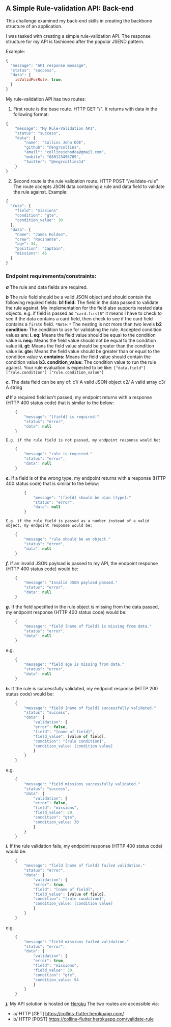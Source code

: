 ## A Simple Rule-validation API: Back-end
This challenge examined my back-end skills in creating the backbone structure of an application.

I was tasked with creating a simple rule-validation API. The response structure for my API is fashioned after the popular JSEND pattern. 

Example:
```jsx
{
  "message": "API response message",
  "status": "success",
  "data": {
    isValidForRule: true,
  }
}
```
My rule-validation API has two routes:
1. First route is the base route. HTTP GET "/". It returns with data in the following format:
```jsx
{
    "message": "My Rule-Validation API",
    "status": "success",
    "data": {
        "name": "Collins John DOE",
        "github": "@engrcollins",
        "email": "collinsjohndoe@gmail.com",
        "mobile": "080123456789",
        "twitter": "@engrcollins14"
    }
}
```
2. Second route is the rule validation route. HTTP POST "/validate-rule"
The route accepts JSON data containing a rule and data field to validate the rule against. Example:
```jsx
{
  "rule": {
    "field": "missions"
    "condition": "gte",
    "condition_value": 30
  },
  "data": {
    "name": "James Holden",
    "crew": "Rocinante",
    "age": 34,
    "position": "Captain",
    "missions": 45
  }
}
```
### Endpoint requirements/constraints:
***a*** The rule and data fields are required.

***b*** The rule field should be a valid JSON object and should contain the following required fields:
    **b1 field:** The field in the data passed to validate the rule against. My implementation for the field also supports nested data objects. e.g. if field is passed as `"card.first6"` it means I have to check to see if the data contains a card field, then check to see if the card field contains a `first6` field. `*Note:*` The nesting is not more than two levels
    **b2 condition:** The condition to use for validating the rule. Accepted condition values are:
        **i. eq:** Means the field value should be equal to the condition value 
        **ii. neq:** Means the field value should not be equal to the condition value 
        **iii. gt:** Means the field value should be greater than the condition value 
        **iv. gte:** Means the field value should be greater than or equal to the condition value 
        **v. contains:** Means the field value should contain the condition value
    **b3. condition_value:** The condition value to run the rule against. Your rule evaluation is expected to be like: 
    `["data.field"] ["rule.condition"] ["rule.condition_value"]`

***c.*** The data field can be any of:
    c1/ A valid JSON object 
    c2/ A valid array
    c3/ A string

***d*** If a required field isn't passed, my endpoint returns with a response (HTTP 400 status code) that is similar to the below: 
```jsx
    {
        "message": "[field] is required."
        "status": "error",
        "data": null
    }
```
    E.g. if the rule field is not passed, my endpoint response would be:
```jsx
    {
        "message": "rule is required."
        "status": "error",
        "data": null
    }
```
    
    
***e.*** If a field is of the wrong type, my endpoint returns with a response (HTTP 400 status code) that is similar to the below:
```jsx
        {
            "message": "[field] should be a|an [type]."
            "status": "error",
            "data": null
        }
```
    E.g. if the rule field is passed as a number instead of a valid object, my endpoint response would be:
```jsx
    {
        "message": "rule should be an object."
        "status": "error",
        "data": null
    }
```


***f.*** If an invalid JSON payload is passed to my API, the endpoint response (HTTP 400 status code) would be:
```jsx
    {
        "message": "Invalid JSON payload passed."
        "status": "error",
        "data": null
    }       
```

***g.*** If the field specified in the rule object is missing from the data passed, my endpoint response (HTTP 400 status code) would be:
```jsx
    {
        "message": "field [name of field] is missing from data."
        "status": "error",
        "data": null
    }
```
e.g.
```jsx
    {
        "message": "field age is missing from data."
        "status": "error",
        "data": null
    }
```

***h.*** If the rule is successfully validated, my endpoint response (HTTP 200 status code) would be:
```jsx
    {
        "message": "field [name of field] successfully validated."
        "status": "success",
        "data": {
            "validation": {
            "error": false,
            "field": "[name of field]",
            "field_value": [value of field],
            "condition": "[rule condition]",
            "condition_value: [condition value]
            }
        }
    }
```
e.g.
```jsx
    {
        "message": "field missions successfully validated."
        "status": "success",
        "data": {
            "validation": {
            "error": false,
            "field": "missions",
            "field_value": 30,
            "condition": "gte",
            "condition_value: 30
            }
        }
    }
```

***i.*** If the rule validation fails, my endpoint response (HTTP 400 status code) would be:
```jsx
    {
        "message": "field [name of field] failed validation."
        "status": "error",
        "data": {
            "validation": {
            "error": true,
            "field": "[name of field]",
            "field_value": [value of field],
            "condition": "[rule condition]",
            "condition_value: [condition value]
            }
        }
    }
```
e.g.
```jsx
    {
        "message": "field missions failed validation."
        "status": "error",
        "data": {
            "validation": {
            "error": true,
            "field": "missions",
            "field_value": 30,
            "condition": "gte",
            "condition_value: 54
            }
        }
    }
```

***j.*** My API solution is hosted on [Heroku](https://heroku.com//)
The two routes are accessible via:
- a/ HTTP [GET] https://collins-flutter.herokuapp.com/
- b/ HTTP [POST] https://collins-flutter.herokuapp.com/validate-rule


